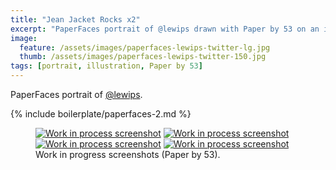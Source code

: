 ```yaml
---
title: "Jean Jacket Rocks x2"
excerpt: "PaperFaces portrait of @lewips drawn with Paper by 53 on an iPad."
image: 
  feature: /assets/images/paperfaces-lewips-twitter-lg.jpg
  thumb: /assets/images/paperfaces-lewips-twitter-150.jpg
tags: [portrait, illustration, Paper by 53]
---
```


PaperFaces portrait of <a href="http://twitter.com/lewips">@lewips</a>.

{% include boilerplate/paperfaces-2.md %}

<figure class="half">
	<a href="{{ site.url }}/assets/images/paperfaces-lewips-process-1-lg.jpg"><img src="{{ site.url }}/assets/images/paperfaces-lewips-process-1-600.jpg" alt="Work in process screenshot"></a>
	<a href="{{ site.url }}/assets/images/paperfaces-lewips-process-2-lg.jpg"><img src="{{ site.url }}/assets/images/paperfaces-lewips-process-2-600.jpg" alt="Work in process screenshot"></a>
	<a href="{{ site.url }}/assets/images/paperfaces-lewips-process-3-lg.jpg"><img src="{{ site.url }}/assets/images/paperfaces-lewips-process-3-600.jpg" alt="Work in process screenshot"></a>
	<a href="{{ site.url }}/assets/images/paperfaces-lewips-process-4-lg.jpg"><img src="{{ site.url }}/assets/images/paperfaces-lewips-process-4-600.jpg" alt="Work in process screenshot"></a>
	<figcaption>Work in progress screenshots (Paper by 53).</figcaption>
</figure>